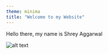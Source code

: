 ```yaml
---
theme: minima
title: "Welcome to my Website"
---
```

Hello there, my name is Shrey Aggarwal

![alt text](![IMG_20210614_205136](https://user-images.githubusercontent.com/85816220/121977769-bd313e00-cd54-11eb-954f-43e13be0e66b.jpg))
